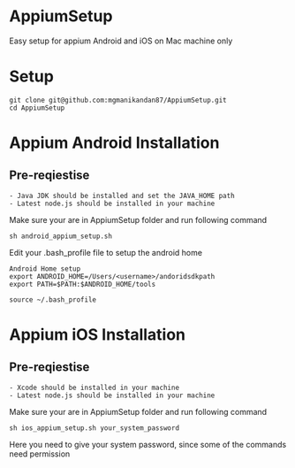 # AppiumSetup
Easy setup for appium Android and iOS on Mac machine only

# Setup
  ```
  git clone git@github.com:mgmanikandan87/AppiumSetup.git
  cd AppiumSetup
  ```
# Appium Android Installation

## Pre-reqiestise
    - Java JDK should be installed and set the JAVA_HOME path
    - Latest node.js should be installed in your machine
    
Make sure your are in AppiumSetup folder and run following command

  ```
  sh android_appium_setup.sh
  ```
  
Edit your .bash_profile file to setup the android home

  ```
  Android Home setup
  export ANDROID_HOME=/Users/<username>/andoridsdkpath
  export PATH=$PATH:$ANDROID_HOME/tools
  ```
  ```
  source ~/.bash_profile
  ```
# Appium iOS Installation

## Pre-reqiestise
    - Xcode should be installed in your machine
    - Latest node.js should be installed in your machine
    
Make sure your are in AppiumSetup folder and run following command

  ```
  sh ios_appium_setup.sh your_system_password
  ```
Here you need to give your system password, since some of the commands need permission
  
